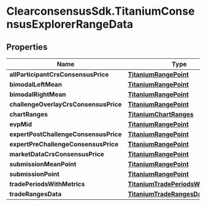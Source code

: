 # ClearconsensusSdk.TitaniumConsensusExplorerRangeData

## Properties

Name | Type | Description | Notes
------------ | ------------- | ------------- | -------------
**allParticipantCrsConsensusPrice** | [**TitaniumRangePoint**](TitaniumRangePoint.md) |  | [optional] 
**bimodalLeftMean** | [**TitaniumRangePoint**](TitaniumRangePoint.md) |  | [optional] 
**bimodalRightMean** | [**TitaniumRangePoint**](TitaniumRangePoint.md) |  | [optional] 
**challengeOverlayCrsConsensusPrice** | [**TitaniumRangePoint**](TitaniumRangePoint.md) |  | [optional] 
**chartRanges** | [**TitaniumChartRanges**](TitaniumChartRanges.md) |  | [optional] 
**evpMid** | [**TitaniumRangePoint**](TitaniumRangePoint.md) |  | [optional] 
**expertPostChallengeConsensusPrice** | [**TitaniumRangePoint**](TitaniumRangePoint.md) |  | [optional] 
**expertPreChallengeConsensusPrice** | [**TitaniumRangePoint**](TitaniumRangePoint.md) |  | [optional] 
**marketDataCrsConsensusPrice** | [**TitaniumRangePoint**](TitaniumRangePoint.md) |  | [optional] 
**submissionMeanPoint** | [**TitaniumRangePoint**](TitaniumRangePoint.md) |  | [optional] 
**submissionPoint** | [**TitaniumRangePoint**](TitaniumRangePoint.md) |  | [optional] 
**tradePeriodsWithMetrics** | [**TitaniumTradePeriodsWithMetrics**](TitaniumTradePeriodsWithMetrics.md) |  | [optional] 
**tradeRangesData** | [**TitaniumTradeRangesData**](TitaniumTradeRangesData.md) |  | [optional] 


